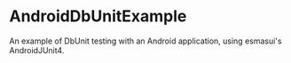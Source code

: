 AndroidDbUnitExample
====================

An example of DbUnit testing with an Android application, using esmasui's AndroidJUnit4.
